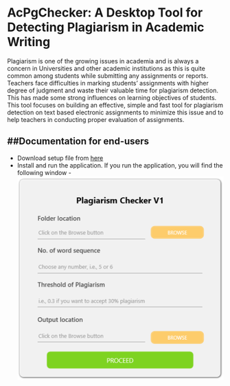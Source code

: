 # AcPgChecker:  A Desktop Tool for Detecting Plagiarism in Academic Writing
Plagiarism is one of the growing issues in academia and is always a concern in Universities and other academic institutions as this is quite common among students while submitting any assignments or reports. Teachers face difficulties in marking students’ assignments with higher degree of judgment and waste their valuable time for plagiarism detection. This has made some strong influences on learning objectives of students. This tool focuses on building an effective, simple and fast tool for plagiarism detection on text based electronic assignments to minimize this issue and to help teachers in conducting proper evaluation of assignments.

##Documentation for end-users
---------------------------
* Download setup file from [here](https://github.com/dipongkor/PlagiarismChecker/releases/download/v1.0/PlagiarismChecker.Setup.msi)
* Install and run the application. If you run the application, you will find the following window -
![](Paper/images/plagiarism_checker.PNG)